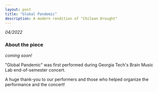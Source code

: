 ```yaml
---
layout: post
title: "Global Pandemic"
description: A modern rendition of "Chilean Drought"
---
```


*04/2022*

### About the piece ###

*coming soon!*

"Global Pandemic" was first performed during Georgia Tech's Brain Music Lab end-of-semester concert.

A huge thank-you to our performers and those who helped organize the performance and the concert!
